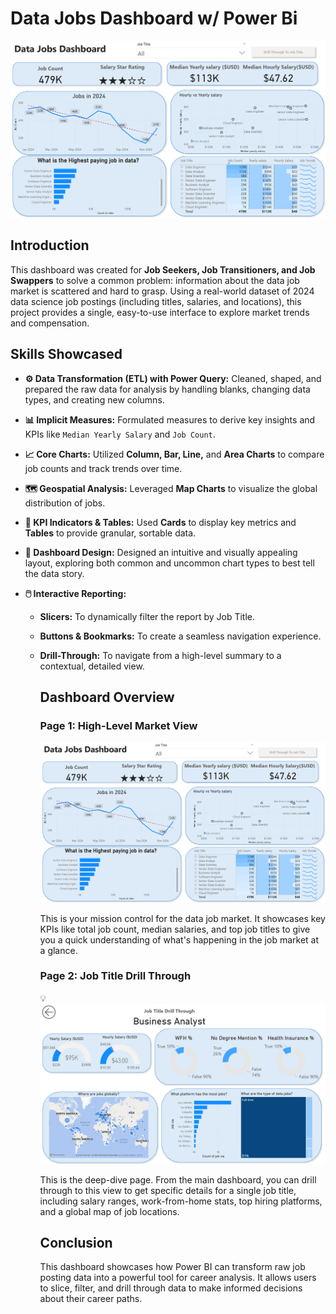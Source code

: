 # Data Jobs Dashboard w/ Power Bi

![Dashbaord Page 1](/Images/Project1_Page1.png)

## Introduction

This dashboard was created for **Job Seekers, Job Transitioners, and Job Swappers** to solve a common
problem: information about the data job market is scattered and hard to grasp. Using a real-world dataset
of 2024 data science job postings (including titles, salaries, and locations), this project provides a
single, easy-to-use interface to explore market trends and compensation.

## Skills Showcased

- **⚙️ Data Transformation (ETL) with Power Query:**
  Cleaned, shaped, and prepared the raw data for analysis
  by handling blanks, changing data types, and creating
  new columns.
- **📊 Implicit Measures:** Formulated measures to
  derive key insights and KPIs like `Median Yearly Salary`
  and `Job Count`.
- **📈 Core Charts:** Utilized **Column, Bar, Line,**
  and **Area Charts** to compare job counts and track
  trends over time.
- **🗺️ Geospatial Analysis:** Leveraged **Map
  Charts** to visualize the global distribution of jobs.
- **🔢 KPI Indicators & Tables:** Used **Cards** to
  display key metrics and **Tables** to provide granular,
  sortable data.
- **🎨 Dashboard Design:** Designed an intuitive and
  visually appealing layout, exploring both common and
  uncommon chart types to best tell the data story.
- **🖱️ Interactive Reporting:**

  - **Slicers:** To dynamically filter the report by
    Job Title.
  - **Buttons & Bookmarks:** To create a seamless
    navigation experience.
  - **Drill-Through:** To navigate from a high-level
    summary to a contextual, detailed view.

    ## Dashboard Overview

    ### Page 1: High-Level Market View

    ![Dashbaord Page 1](/Images/Project1_Page1.png)

    This is your mission control for the data job market. It showcases key KPIs like total job count, median
    salaries, and top job titles to give you a quick understanding of what's happening in the job market at a glance.

    ### Page 2: Job Title Drill Through

    💡
    ![Dashboard Page 2](/images/Project1_Page2.png)

    This is the deep-dive page. From the main dashboard, you
    can drill through to this view to get specific details
    for a single job title, including salary ranges,
    work-from-home stats, top hiring platforms, and a global
    map of job locations.

    ## Conclusion

    This dashboard showcases how Power BI can transform raw
    job posting data into a powerful tool for career
    analysis. It allows users to slice, filter, and drill
    through data to make informed decisions about their
    career paths.
